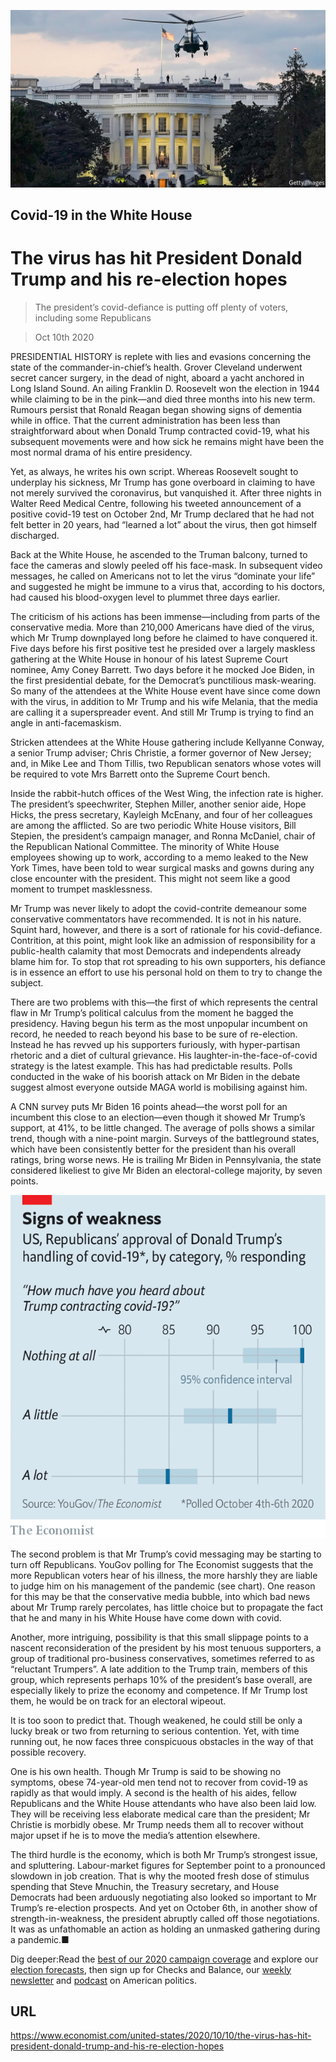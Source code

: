 ![](./images/20201010_USP001_0.jpg)

## Covid-19 in the White House

# The virus has hit President Donald Trump and his re-election hopes

> The president’s covid-defiance is putting off plenty of voters, including some Republicans

> Oct 10th 2020

PRESIDENTIAL HISTORY is replete with lies and evasions concerning the state of the commander-in-chief’s health. Grover Cleveland underwent secret cancer surgery, in the dead of night, aboard a yacht anchored in Long Island Sound. An ailing Franklin D. Roosevelt won the election in 1944 while claiming to be in the pink—and died three months into his new term. Rumours persist that Ronald Reagan began showing signs of dementia while in office. That the current administration has been less than straightforward about when Donald Trump contracted covid-19, what his subsequent movements were and how sick he remains might have been the most normal drama of his entire presidency.

Yet, as always, he writes his own script. Whereas Roosevelt sought to underplay his sickness, Mr Trump has gone overboard in claiming to have not merely survived the coronavirus, but vanquished it. After three nights in Walter Reed Medical Centre, following his tweeted announcement of a positive covid-19 test on October 2nd, Mr Trump declared that he had not felt better in 20 years, had “learned a lot” about the virus, then got himself discharged.

Back at the White House, he ascended to the Truman balcony, turned to face the cameras and slowly peeled off his face-mask. In subsequent video messages, he called on Americans not to let the virus “dominate your life” and suggested he might be immune to a virus that, according to his doctors, had caused his blood-oxygen level to plummet three days earlier.

The criticism of his actions has been immense—including from parts of the conservative media. More than 210,000 Americans have died of the virus, which Mr Trump downplayed long before he claimed to have conquered it. Five days before his first positive test he presided over a largely maskless gathering at the White House in honour of his latest Supreme Court nominee, Amy Coney Barrett. Two days before it he mocked Joe Biden, in the first presidential debate, for the Democrat’s punctilious mask-wearing. So many of the attendees at the White House event have since come down with the virus, in addition to Mr Trump and his wife Melania, that the media are calling it a superspreader event. And still Mr Trump is trying to find an angle in anti-facemaskism.

Stricken attendees at the White House gathering include Kellyanne Conway, a senior Trump adviser; Chris Christie, a former governor of New Jersey; and, in Mike Lee and Thom Tillis, two Republican senators whose votes will be required to vote Mrs Barrett onto the Supreme Court bench.

Inside the rabbit-hutch offices of the West Wing, the infection rate is higher. The president’s speechwriter, Stephen Miller, another senior aide, Hope Hicks, the press secretary, Kayleigh McEnany, and four of her colleagues are among the afflicted. So are two periodic White House visitors, Bill Stepien, the president’s campaign manager, and Ronna McDaniel, chair of the Republican National Committee. The minority of White House employees showing up to work, according to a memo leaked to the New York Times, have been told to wear surgical masks and gowns during any close encounter with the president. This might not seem like a good moment to trumpet masklessness.

Mr Trump was never likely to adopt the covid-contrite demeanour some conservative commentators have recommended. It is not in his nature. Squint hard, however, and there is a sort of rationale for his covid-defiance. Contrition, at this point, might look like an admission of responsibility for a public-health calamity that most Democrats and independents already blame him for. To stop that rot spreading to his own supporters, his defiance is in essence an effort to use his personal hold on them to try to change the subject.

There are two problems with this—the first of which represents the central flaw in Mr Trump’s political calculus from the moment he bagged the presidency. Having begun his term as the most unpopular incumbent on record, he needed to reach beyond his base to be sure of re-election. Instead he has revved up his supporters furiously, with hyper-partisan rhetoric and a diet of cultural grievance. His laughter-in-the-face-of-covid strategy is the latest example. This has had predictable results. Polls conducted in the wake of his boorish attack on Mr Biden in the debate suggest almost everyone outside MAGA world is mobilising against him.

A CNN survey puts Mr Biden 16 points ahead—the worst poll for an incumbent this close to an election—even though it showed Mr Trump’s support, at 41%, to be little changed. The average of polls shows a similar trend, though with a nine-point margin. Surveys of the battleground states, which have been consistently better for the president than his overall ratings, bring worse news. He is trailing Mr Biden in Pennsylvania, the state considered likeliest to give Mr Biden an electoral-college majority, by seven points.



![](./images/20201010_USC059.png)

The second problem is that Mr Trump’s covid messaging may be starting to turn off Republicans. YouGov polling for The Economist suggests that the more Republican voters hear of his illness, the more harshly they are liable to judge him on his management of the pandemic (see chart). One reason for this may be that the conservative media bubble, into which bad news about Mr Trump rarely percolates, has little choice but to propagate the fact that he and many in his White House have come down with covid.

Another, more intriguing, possibility is that this small slippage points to a nascent reconsideration of the president by his most tenuous supporters, a group of traditional pro-business conservatives, sometimes referred to as “reluctant Trumpers”. A late addition to the Trump train, members of this group, which represents perhaps 10% of the president’s base overall, are especially likely to prize the economy and competence. If Mr Trump lost them, he would be on track for an electoral wipeout.

It is too soon to predict that. Though weakened, he could still be only a lucky break or two from returning to serious contention. Yet, with time running out, he now faces three conspicuous obstacles in the way of that possible recovery.

One is his own health. Though Mr Trump is said to be showing no symptoms, obese 74-year-old men tend not to recover from covid-19 as rapidly as that would imply. A second is the health of his aides, fellow Republicans and the White House attendants who have also been laid low. They will be receiving less elaborate medical care than the president; Mr Christie is morbidly obese. Mr Trump needs them all to recover without major upset if he is to move the media’s attention elsewhere.

The third hurdle is the economy, which is both Mr Trump’s strongest issue, and spluttering. Labour-market figures for September point to a pronounced slowdown in job creation. That is why the mooted fresh dose of stimulus spending that Steve Mnuchin, the Treasury secretary, and House Democrats had been arduously negotiating also looked so important to Mr Trump’s re-election prospects. And yet on October 6th, in another show of strength-in-weakness, the president abruptly called off those negotiations. It was as unfathomable an action as holding an unmasked gathering during a pandemic.■

Dig deeper:Read the [best of our 2020 campaign coverage](https://www.economist.com//us-election-2020) and explore our [election forecasts](https://www.economist.com/https://projects.economist.com/us-2020-forecast/president), then sign up for Checks and Balance, our [weekly newsletter](https://www.economist.com//checksandbalance/) and [podcast](https://www.economist.com/https://play.acast.com/podcasts/2020/01/24/checks-and-balance-our-new-weekly-podcast-on-american-politics) on American politics.

## URL

https://www.economist.com/united-states/2020/10/10/the-virus-has-hit-president-donald-trump-and-his-re-election-hopes
